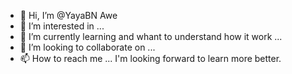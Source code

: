 - 👋 Hi, I’m @YayaBN Awe
- 👀 I’m interested in ...
- 🌱 I’m currently learning and whant to understand how it work ...
- 💞️ I’m looking to collaborate on ...
- 📫 How to reach me ...
I'm looking forward to learn more better.
<!--- and I need your support too. 
YayaBN/YayaBN is a ✨ special ✨ repository because its `README.md` (this file) appears on your GitHub profile.
You can click the Preview link to take a look at your changes.
this is my email address:afolly114@gmail.com
Thanks 
